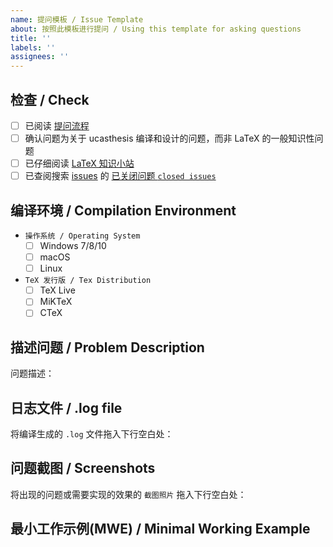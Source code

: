 ```yaml
---
name: 提问模板 / Issue Template
about: 按照此模板进行提问 / Using this template for asking questions
title: ''
labels: ''
assignees: ''
---
```


## 检查 / Check

<!-- 勾选方法：把 [ ] 改为 [x] -->
- [ ] 已阅读 [提问流程](https://github.com/mohuangrui/ucasthesis/wiki/常见问题#如何有效地问问题)
- [ ] 确认问题为关于 ucasthesis 编译和设计的问题，而非 LaTeX 的一般知识性问题
- [ ] 已仔细阅读 [LaTeX 知识小站](https://github.com/mohuangrui/ucasthesis/wiki)
- [ ] 已查阅搜索 [issues](https://github.com/mohuangrui/ucasthesis/issues?q=) 的 [已关闭问题 `closed issues`](https://github.com/mohuangrui/ucasthesis/issues?q=)

## 编译环境 / Compilation Environment

- `操作系统 / Operating System`
  - [ ] Windows 7/8/10
  - [ ] macOS
  - [ ] Linux

- `TeX 发行版 / Tex Distribution`
  - [ ] TeX Live <!-- 加上年份 -->
  - [ ] MiKTeX <!-- 加上版本号 -->
  - [ ] CTeX

## 描述问题 / Problem Description
<!-- 在此处描述所遇到的问题或需要实现的功能 -->
问题描述：


## 日志文件 / .log file
<!-- .log 文件可提供：版本信息, 宏包信息, 出错信息-->
将编译生成的 `.log` 文件拖入下行空白处：


## 问题截图 / Screenshots
将出现的问题或需要实现的效果的 `截图照片` 拖入下行空白处：


## 最小工作示例(MWE) / Minimal Working Example 
<!-- 尽可能给出最小工作示例 -->

